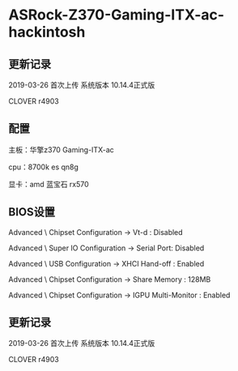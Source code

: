 
# ASRock-Z370-Gaming-ITX-ac-hackintosh
## 更新记录

2019-03-26 首次上传 系统版本 10.14.4正式版

CLOVER r4903
## 配置
主板：华擎z370 Gaming-ITX-ac

cpu：8700k es qn8g

显卡：amd 蓝宝石 rx570

## BIOS设置
Advanced \ Chipset Configuration → Vt-d : Disabled

Advanced \ Super IO Configuration → Serial Port: Disabled

Advanced \ USB Configuration → XHCI Hand-off : Enabled

Advanced \ Chipset Configuration → Share Memory : 128MB

Advanced \ Chipset Configuration → IGPU Multi-Monitor : Enabled

## 更新记录

2019-03-26 首次上传 系统版本 10.14.4正式版

CLOVER r4903
